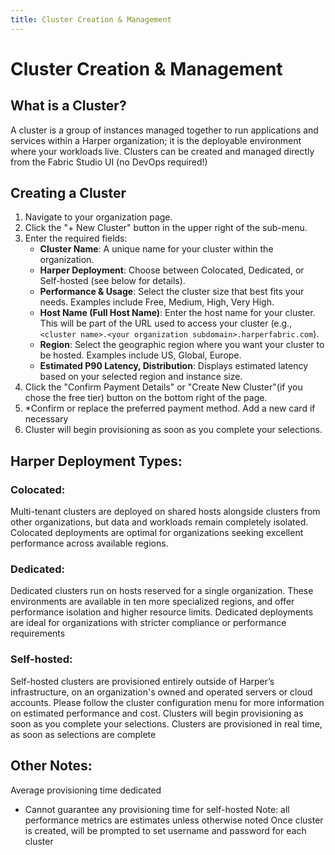 ```yaml
---
title: Cluster Creation & Management
---
```


# Cluster Creation & Management

## What is a Cluster?

A cluster is a group of instances managed together to run applications and services within a Harper organization; it is the deployable environment where your workloads live. Clusters can be created and managed directly from the Fabric Studio UI (no DevOps required!)

## Creating a Cluster
1. Navigate to your organization page.
2. Click the "+ New Cluster" button in the upper right of the sub-menu.
3. Enter the required fields:
    - **Cluster Name**: A unique name for your cluster within the organization.
    - **Harper Deployment**: Choose between Colocated, Dedicated, or Self-hosted (see below for details).
    - **Performance & Usage**: Select the cluster size that best fits your needs. Examples include Free, Medium, High, Very High.
    - **Host Name (Full Host Name)**: Enter the host name for your cluster. This will be part of the URL used to access your cluster (e.g., `<cluster name>.<your organization subdomain>.harperfabric.com`).
    - **Region**: Select the geographic region where you want your cluster to be hosted. Examples include US, Global, Europe.
    - **Estimated P90 Latency, Distribution**: Displays estimated latency based on your selected region and instance size.
4. Click the "Confirm Payment Details" or "Create New Cluster"(if you chose the free tier) button on the bottom right of the page.
5. *Confirm or replace the preferred payment method. Add a new card if necessary
6. Cluster will begin provisioning as soon as you complete your selections.

## Harper Deployment Types:

### Colocated: 
Multi-tenant clusters are deployed on shared hosts alongside clusters from other organizations, but data and workloads remain completely isolated. Colocated deployments are optimal for organizations seeking excellent performance across available regions.

### Dedicated: 
Dedicated clusters run on hosts reserved for a single organization. These environments are available in ten more specialized regions, and offer performance isolation and higher resource limits. Dedicated deployments are ideal for organizations with stricter compliance or performance requirements

### Self-hosted:
Self-hosted clusters are provisioned entirely outside of Harper’s infrastructure, on an organization's owned and operated servers or cloud accounts.
Please follow the cluster configuration menu for more information on estimated performance and cost. Clusters will begin provisioning as soon as you complete your selections.
Clusters are provisioned in real time, as soon as selections are complete

## Other Notes:
Average provisioning time dedicated
* Cannot guarantee any provisioning time for self-hosted
Note: all performance metrics are estimates unless otherwise noted
Once cluster is created, will be prompted to set username and password for each cluster

